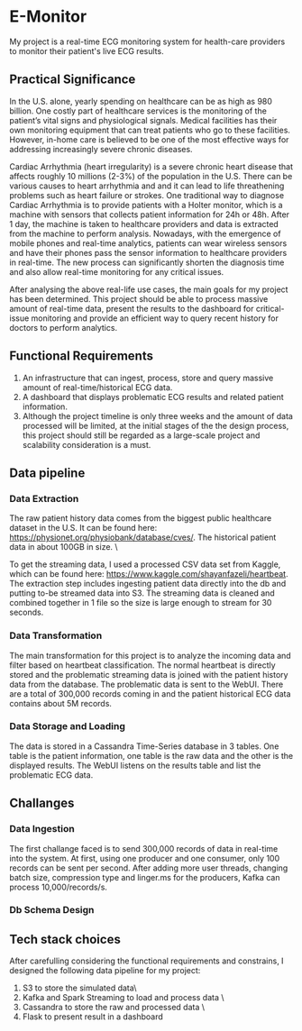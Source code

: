 # E-Monitor
My project is a real-time ECG monitoring system for health-care providers to monitor their patient's live ECG results. 

## Practical Significance

In the U.S. alone, yearly spending on healthcare can be as high as 980 billion. One costly part of healthcare services is the monitoring  of the patient’s vital signs and physiological signals. Medical facilities has their own monitoring equipment that can treat patients who go to these facilities. However, in-home care is believed to be one of the most effective ways for addressing increasingly severe chronic diseases. 

Cardiac Arrhythmia (heart irregularity) is a severe chronic heart disease that affects roughly 10 millions (2-3%) of the population in the U.S. There can be various causes to heart arrhythmia and and it can lead to life threathening problems such as heart failure or strokes. One traditional way to diagnose Cardiac Arrhythmia is to provide patients with a Holter monitor, which is a machine with sensors that collects patient information for 24h or 48h. After 1 day, the machine is taken to healthcare providers and data is extracted from the machine to perform analysis. Nowadays, with the emergence of mobile phones and real-time analytics, patients can wear wireless sensors and have their phones pass the sensor information to healthcare providers in real-time. The new process can significantly shorten the diagnosis time and also allow real-time monitoring for any critical issues.  

After analysing the above real-life use cases, the main goals for my project has been determined. This project should be able to process massive amount of real-time data, present the results to the dashboard for critical-issue monitoring and provide an efficient way to query recent history for doctors to perform analytics. 

## Functional Requirements
1. An infrastructure that can ingest, process, store and query massive amount of real-time/historical ECG data.
2. A dashboard that displays problematic ECG results and related patient information.
3. Although the project timeline is only three weeks and the amount of data processed will be limited, at the initial stages of the the design process, this project should still be regarded as a large-scale project and scalability consideration is a must.


## Data pipeline
### Data Extraction
The raw patient history data comes from the biggest public healthcare dataset in the U.S. It can be found here: https://physionet.org/physiobank/database/cves/. The historical patient data in about 100GB in size. \

To get the streaming data, I used a processed CSV data set from Kaggle, which can be found here: https://www.kaggle.com/shayanfazeli/heartbeat. The extraction step includes ingesting patient data directly into the db and putting to-be streamed data into S3. The streaming data is cleaned and combined together in 1 file so the size is large enough to stream for 30 seconds.

### Data Transformation 
The main transformation for this project is to analyze the incoming data and filter based on heartbeat classification. The normal heartbeat is directly stored and the problematic streaming data is joined with the patient history data from the database. The problematic data is sent to the WebUI. There are a total of 300,000 records coming in and the patient historical ECG data contains about 5M records. 

### Data Storage and Loading
The data is stored in a Cassandra Time-Series database in 3 tables. One table is the patient information, one table is the raw data and the other is the displayed results. The WebUI listens on the results table and list the problematic ECG data.

## Challanges
### Data Ingestion
The first challange faced is to send 300,000 records of data in real-time into the system. At first, using one producer and one consumer, only 100 records can be sent per second. After adding more user threads, changing batch size, compression type and linger.ms for the producers, Kafka can process 10,000/records/s.

### Db Schema Design


## Tech stack choices
After carefulling considering the functional requirements and constrains, I designed the following data pipeline for my project:
1. S3 to store the simulated data\
2. Kafka and Spark Streaming to load and process data \
3. Cassandra to store the raw and processed data \
4. Flask to present result in a dashboard
